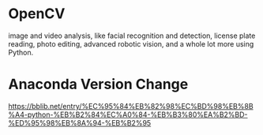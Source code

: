 # OpenCV
image and video analysis, like facial recognition and detection, license plate reading, photo editing, advanced robotic vision, and a whole lot more using Python.

# Anaconda Version Change
https://bblib.net/entry/%EC%95%84%EB%82%98%EC%BD%98%EB%8B%A4-python-%EB%B2%84%EC%A0%84-%EB%B3%80%EA%B2%BD-%ED%95%98%EB%8A%94-%EB%B2%95
